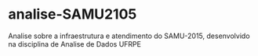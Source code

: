 # analise-SAMU2105
Analise sobre a infraestrutura e atendimento do SAMU-2015, desenvolvido na disciplina de Analise de Dados UFRPE
